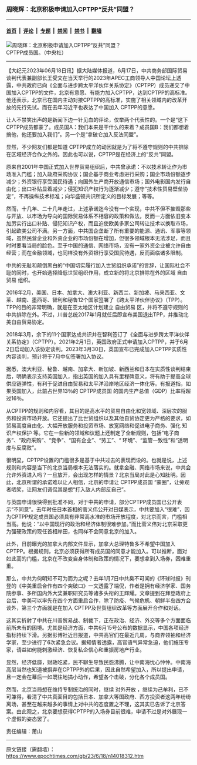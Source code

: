### 周晓辉：北京积极申请加入CPTPP“反共”同盟？

---

#### [首页](../../../..?n14018312) &nbsp;|&nbsp; [评论](../../../../../epoch-comment?n14018312) &nbsp;|&nbsp; [专题](../../../../../epoch-special?n14018312) &nbsp;|&nbsp; [禁闻](../../../../../epoch-news?n14018312) &nbsp;|&nbsp; [禁书](../../../../../books?n14018312) &nbsp;|&nbsp; [翻墙](https://github.com/gfw-breaker/nogfw/blob/master/README.md?n14018312)


<div><img alt="周晓辉：北京积极申请加入CPTPP“反共”同盟？" class="attachment-djy_600_400 size-djy_600_400 wp-post-image" src="https://i.epochtimes.com/assets/uploads/2021/09/id13256045-518302-600x400.jpg"/>
<div class="caption">
 CPTPP成员国。（中央社）
</div></div><hr/><div class="post_content" id="artbody" itemprop="articleBody">
 <!-- article content begin -->
 <p>
  【大纪元2023年06月18日讯】据大陆媒体报道，6月17日，中共商务部国际贸易谈判代表兼副部长王受文在当天举行的2023年APEC工商领导人中国论坛上透露，中共政府已向《全面与进步跨太平洋伙伴关系协定》（CPTPP）成员递交了中国加入CPTPP的文件，北京有意愿、有能力加入CPTPP，达到CPTPP的高标准。他还表示，北京已在国内主动对接CPTPP的高标准，实施了相关领域内的改革开放的先行先试。而在去年习近平也表达了中国加入 CPTPP的意愿。
 </p>
 <p>
  让人不禁笑出声的是新闻下边一针见血的评论，仅举两个代表性的。一个是“这下CPTPP成员都蒙了。成员国A：我们本来是干什么的来着？成员国B：我们都想着搞他，他还要加入我们”。另一个是“拿破仑加入反法同盟”。
 </p>
 <p>
  显然，不少网友们都是知道 CPTPP成立的动因就是为了将不遵守规则的中共排除在区域经济合作之外的。因此也可以说，CPTPP是在经济上的“反共”同盟。
 </p>
 <p>
  原来自2001年中国正式加入世界贸易组织后，中共曾承诺：不以技术转让作为市场准入门槛；加入政府采购协议；国企基于商业考虑进行采购；国企市场份额逐步减少；外资银行享受国民待遇；向国外生产商开放通信市场；国外电影国内发行自由化；出口补贴显着减少；侵犯知识产权行为逐渐减少；遵守“技术性贸易壁垒协定”，不再操纵技术标准；向华盛顿共识所定义的目标发展；等等。
 </p>
 <p>
  然而，十几年、二十几年走过，上述承诺迄今没有一个实现，中共不但不摧毁那些与开放、以市场为导向的国际贸易体系不相容的政策和做法，反而一方面依旧变本加厉实行出口补贴、侵犯知识产权，而且迫使欧美多家公司转让技术以换取市场，引起欧美公司不满。另一方面，中共国企垄断了所有重要的能源、通讯、军事等领域，虽然民营企业和外资企业的市场份额在增加，但很多领域根本无法涉足，而且时时要看当局的脸色。至于中国的通信、网络市场，没有一家外资企业被允许自由经营；而在金融领域，也同样没有外资银行享受国民待遇，反而面临诸多限制。
 </p>
 <p>
  中共的无耻和颠倒黑白的“中国切实履行加入世贸组织承诺”的言辞，让国际社会不耻的同时，也开始选择降低世贸组织作用，成立新的将北京排除在外的区域
  <ok href="https://www.epochtimes.com/gb/tag/%E8%87%AA%E7%94%B1%E8%B4%B8%E6%98%93.html">
   自由贸易
  </ok>
  组织。
 </p>
 <p>
  2016年2月，美国、日本、加拿大、澳大利亚、新西兰、新加坡、马来西亚、文莱、越南、墨西哥、智利和秘鲁12个国家签署了《跨太平洋伙伴协议》（TPP）。TPP的目的非常明确，就是在亚太地区计划建立
  <ok href="https://www.epochtimes.com/gb/tag/%E8%87%AA%E7%94%B1%E8%B4%B8%E6%98%93.html">
   自由贸易
  </ok>
  区，并将不遵守规则的中共排除在外。不过，川普总统2017年1月就任后即宣布美国退出TPP，并推动北美自由贸易协定。
 </p>
 <p>
  2018年3月，余下的11个国家达成共识并在智利签订了《全面与进步跨太平洋伙伴关系协定》（CPTPP）。2021年2月1日，英国政府正式申请加入CPTPP，并于6月2日启动加入该协定谈判。2023年3月30日，英国宣布已完成加入CPTPP实质性内容谈判，预计将于7月中旬签署加入协议。
 </p>
 <p>
  据悉，澳大利亚、秘鲁、越南、加拿大、新加坡、新西兰和日本在实质性谈判结束后，明确表示支持英国加入，指出英国的加入具有里程碑意义，将有助于提高全球供应链弹性，有利于促进自由贸易和太平洋沿岸地区经济一体化等。有报道指，如果英国加入，此前占世界13％的
  <ok href="https://www.epochtimes.com/gb/tag/cptpp%E6%88%90%E5%91%98%E5%9B%BD.html">
   CPTPP成员国
  </ok>
  的国内生产总值（GDP）比率将超过16％。
 </p>
 <p>
  从CPTPP的规则和内容看，其目的是高水平的贸易自由化和宽领域、深层次的服务和投资市场开放。它还提出了比世贸组织以及其他自贸协定更为严格的要求，如贸易高度自由化、大幅开放服务和投资市场、放宽网络和促进电子商务、强化
  <ok href="https://www.epochtimes.com/gb/tag/%E7%9F%A5%E8%AF%86%E4%BA%A7%E6%9D%83%E4%BF%9D%E6%8A%A4.html">
   知识产权保护
  </ok>
  等。它在一些新的领域和议题上还制定了全新规则，包括“电子商务”、“政府采购”、“竞争”、“国有企业”、“劳工”、“ 环境”、“监管一致性”和“透明度与反腐败”。
 </p>
 <p>
  很明显，CPTPP设置的门槛很多是基于中共过去的表现而设的。也就是说，上述规则和内容是当下的北京当局根本无法落实的。就拿金融、网络市场来说，中共会允许外资进入吗？一旦放开，会出现怎样的情景？北京当局对此是心知肚明。因此，北京所谓的承诺难以让人相信，北京的申请让
  <ok href="https://www.epochtimes.com/gb/tag/cptpp%E6%88%90%E5%91%98%E5%9B%BD.html">
   CPTPP成员国
  </ok>
  “蒙圈”，让旁观者哂笑，让网友们调侃其是想“打入敌人内部反自己”。
 </p>
 <p>
  与英国申请很快得到批准不同，对于中共的申请，部分CPTPP成员国已公开表示“不同意”。去年时任日本首相的菅义伟公开对日媒表示，中共要加入“很难”，因为CPTPP规定成员国必须具有非常高水准的市场开放程度，对北京而言，门槛相当高。他说：“以中国现行的政治和经济体制很难参加。”而比菅义伟对北京采取更为强硬政策的现任首相岸田，也同样不会同意北京的加入。
 </p>
 <p>
  此外，日前曝光的加拿大内部文件显示，加拿大总理特鲁多不希望中国加入CPTPP。根据规则，北京必须获得所有成员国的同意才能加入。可以推断，面对如此高的门槛，北京在不改变自身体制和政策的情况下，要想拿到入场券，困难重重。
 </p>
 <p>
  那么，中共为何明知不可为而为之呢？去年1月7日中共臭不可闻的《环球时报》刊登的《中美重启合作有四个突破口》一文透露了端倪，作者是拥有经济学家、国务院参事、多所国内外大奖兼职研究员等诸多头衔的王辉耀。文章提到在拜登政府上台后，中美可以率先在四个方面重启合作，除了防疫、气候危机、朝鲜半岛四方会谈外，第三个方面就是在加入 CPTPP及世贸组织改革等方面展开合作和对话。
 </p>
 <p>
  这其实折射了中共在川普贸易战、制裁下，正在政治、经济、外交等多个方面面临前所未有的困境。尤其是经济方面，中共6月15号公布的数据显示，中国各项经济指标持续下滑。另据彭博社近日报道，中共高官们在最近几周，与商界领袖和经济学家，至少进行了6次紧急会议。据知情者透露，高官语气异常急迫，他们施压专家，请益如何能刺激经济、恢复私企信心和重振房地产行业。
 </p>
 <p>
  显然，经济低靡，财政吃紧，民不聊生导致民怨沸腾，让中南海忧心忡忡。中南海高层当然也知道被摒弃在CPTPP外的后果，因此自然希望加入，所以提出申请，且一定会在幕后一如既往地搞小动作，希望各个击破，分化各个成员国。
 </p>
 <p>
  然而，北京当局想在维持专制统治的同时，继续
  <ok href="https://www.epochtimes.com/gb/tag/%E5%AF%B9%E5%A4%96%E5%BC%80%E6%94%BE.html">
   对外开放
  </ok>
  ，继续为己牟利，已不可兼得，看清了中共真面目的包括日本、加拿大等国政府、西方投资者这两年纷纷离场，甚至在越来越多的事情上对中共的态度置之不理，这其实已告诉了北京答案。由此观之，北京要想获得CPTPP的入场券目前很难，申请不过是对外展现一个虚假的姿态罢了。
 </p>
 <p>
  责任编辑：莆山
 </p>
 <!-- article content end -->
 <div id="below_article_ad">
 </div>
</div>


---

原文链接（需翻墙）：https://www.epochtimes.com/gb/23/6/18/n14018312.htm